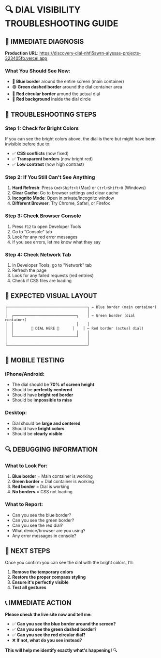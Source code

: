 # 🔍 **DIAL VISIBILITY TROUBLESHOOTING GUIDE**

## **🚨 IMMEDIATE DIAGNOSIS**

**Production URL**: https://discovery-dial-nhfi5swrn-alyssas-projects-323405fb.vercel.app

### **What You Should See Now:**
- 🔵 **Blue border** around the entire screen (main container)
- 🟢 **Green dashed border** around the dial container area
- 🔴 **Red circular border** around the actual dial
- 🔴 **Red background** inside the dial circle

## **🔧 TROUBLESHOOTING STEPS**

### **Step 1: Check for Bright Colors**
If you can see the bright colors above, the dial is there but might have been invisible before due to:
- ✅ **CSS conflicts** (now fixed)
- ✅ **Transparent borders** (now bright red)
- ✅ **Low contrast** (now high contrast)

### **Step 2: If You Still Can't See Anything**
1. **Hard Refresh**: Press `Cmd+Shift+R` (Mac) or `Ctrl+Shift+R` (Windows)
2. **Clear Cache**: Go to browser settings and clear cache
3. **Incognito Mode**: Open in private/incognito window
4. **Different Browser**: Try Chrome, Safari, or Firefox

### **Step 3: Check Browser Console**
1. Press `F12` to open Developer Tools
2. Go to "Console" tab
3. Look for any red error messages
4. If you see errors, let me know what they say

### **Step 4: Check Network Tab**
1. In Developer Tools, go to "Network" tab
2. Refresh the page
3. Look for any failed requests (red entries)
4. Check if CSS files are loading

## **🎯 EXPECTED VISUAL LAYOUT**

```
┌─────────────────────────────────────┐ ← Blue border (main container)
│                                     │
│  ┌─────────────────────────────┐    │ ← Green border (dial container)
│  │                             │    │
│  │        🔴 DIAL HERE 🔴      │    │ ← Red border (actual dial)
│  │                             │    │
│  └─────────────────────────────┘    │
│                                     │
└─────────────────────────────────────┘
```

## **📱 MOBILE TESTING**

### **iPhone/Android:**
- The dial should be **70% of screen height**
- Should be **perfectly centered**
- Should have **bright red border**
- Should be **impossible to miss**

### **Desktop:**
- Dial should be **large and centered**
- Should have **bright colors**
- Should be **clearly visible**

## **🔍 DEBUGGING INFORMATION**

### **What to Look For:**
1. **Blue border** = Main container is working
2. **Green border** = Dial container is working  
3. **Red border** = Dial is working
4. **No borders** = CSS not loading

### **What to Report:**
- Can you see the blue border?
- Can you see the green border?
- Can you see the red dial?
- What device/browser are you using?
- Any error messages in console?

## **🚀 NEXT STEPS**

Once you confirm you can see the dial with the bright colors, I'll:
1. **Remove the temporary colors**
2. **Restore the proper compass styling**
3. **Ensure it's perfectly visible**
4. **Test all gestures**

## **📞 IMMEDIATE ACTION**

**Please check the live site now and tell me:**
- ✅ **Can you see the blue border around the screen?**
- ✅ **Can you see the green dashed border?**
- ✅ **Can you see the red circular dial?**
- ❌ **If not, what do you see instead?**

**This will help me identify exactly what's happening!** 🔍


